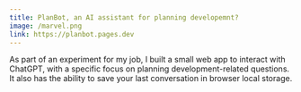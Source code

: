 ```yaml
---
title: PlanBot, an AI assistant for planning developemnt?
image: /marvel.png
link: https://planbot.pages.dev
---
```


As part of an experiment for my job, I built a small web app to interact with ChatGPT, with a specific focus on planning development-related questions. It also has the ability to save your last conversation in browser local storage.

